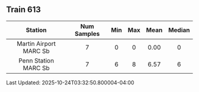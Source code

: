 ## Train 613

| Station | Num Samples | Min | Max | Mean | Median |
| :-----: | :---------: | :-: | :-: | :--: | :----: |
| Martin Airport MARC Sb | 7 | 0 | 0 | 0.00 | 0 |
| Penn Station MARC Sb | 7 | 6 | 8 | 6.57 | 6 |


Last Updated: 2025-10-24T03:32:50.800004-04:00